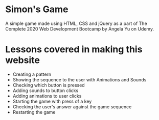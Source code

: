 # Simon's Game

A simple game made using HTML, CSS and jQuery as a part of The Complete 2020 Web Development Bootcamp by Angela Yu on Udemy.

# Lessons covered in making this website

* Creating a pattern
* Showing the sequence to the user with Animations and Sounds
* Checking which button is pressed
* Adding sounds to button clicks
* Adding animations to user clicks
* Starting the game with press of a key
* Checking the user's answer against the game sequence
* Restarting the game
